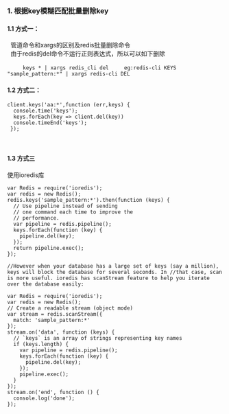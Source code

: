 ### 1. 根据key模糊匹配批量删除key
  #### 1.1 方式一：
   管道命令和xargs的区别及redis批量删除命令  <br>
   由于redis的del命令不运行正则表达式，所以可以如下删除
   
    ```
     keys * | xargs redis_cli del
     eg:redis-cli KEYS "sample_pattern:*" | xargs redis-cli DEL
    ```

#### 1.2 方式二：
  ```
  client.keys('aa:*',function (err,keys) {
    console.time('keys');
    keys.forEach(key => client.del(key))
    console.timeEnd('keys');
  });
  ```
  
#### 1.3 方式三
使用ioredis库
```
var Redis = require('ioredis');
var redis = new Redis();
redis.keys('sample_pattern:*').then(function (keys) {
  // Use pipeline instead of sending
  // one command each time to improve the
  // performance.
  var pipeline = redis.pipeline();
  keys.forEach(function (key) {
    pipeline.del(key);
  });
  return pipeline.exec();
});

//However when your database has a large set of keys (say a million), keys will block the database for several seconds. In //that case, scan is more useful. ioredis has scanStream feature to help you iterate over the database easily:

var Redis = require('ioredis');
var redis = new Redis();
// Create a readable stream (object mode)
var stream = redis.scanStream({
  match: 'sample_pattern:*'
});
stream.on('data', function (keys) {
  // `keys` is an array of strings representing key names
  if (keys.length) {
    var pipeline = redis.pipeline();
    keys.forEach(function (key) {
      pipeline.del(key);
    });
    pipeline.exec();
  }
});
stream.on('end', function () {
  console.log('done');
});

```
 
